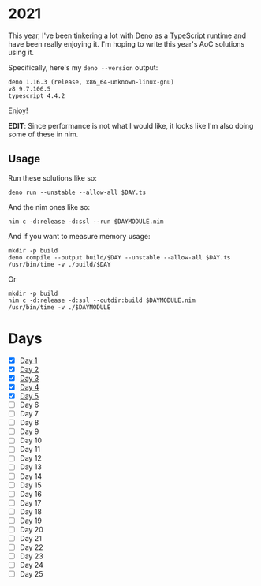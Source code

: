 # 2021

This year, I've been tinkering a lot with [Deno][deno] as a [TypeScript][ts]
runtime and have been really enjoying it. I'm hoping to write this year's AoC
solutions using it.

Specifically, here's my `deno --version` output:

    deno 1.16.3 (release, x86_64-unknown-linux-gnu)
    v8 9.7.106.5
    typescript 4.4.2

Enjoy!

**EDIT**: Since performance is not what I would like, it looks like I'm also doing some of these in nim.

## Usage

Run these solutions like so:

    deno run --unstable --allow-all $DAY.ts

And the nim ones like so:

    nim c -d:release -d:ssl --run $DAYMODULE.nim

And if you want to measure memory usage:

    mkdir -p build
    deno compile --output build/$DAY --unstable --allow-all $DAY.ts
    /usr/bin/time -v ./build/$DAY

Or

    mkdir -p build
    nim c -d:release -d:ssl --outdir:build $DAYMODULE.nim
    /usr/bin/time -v ./$DAYMODULE

# Days

- [x] [Day 1](./1.ts)
- [x] [Day 2](./2.ts)
- [x] [Day 3](./3.ts)
- [x] [Day 4](./four.nim)
- [x] [Day 5](./five.nim)
- [ ] Day 6
- [ ] Day 7
- [ ] Day 8
- [ ] Day 9
- [ ] Day 10
- [ ] Day 11
- [ ] Day 12
- [ ] Day 13
- [ ] Day 14
- [ ] Day 15
- [ ] Day 16
- [ ] Day 17
- [ ] Day 18
- [ ] Day 19
- [ ] Day 20
- [ ] Day 21
- [ ] Day 22
- [ ] Day 23
- [ ] Day 24
- [ ] Day 25

[deno]: https://deno.land/
[ts]: https://deno.land/manual/typescript
